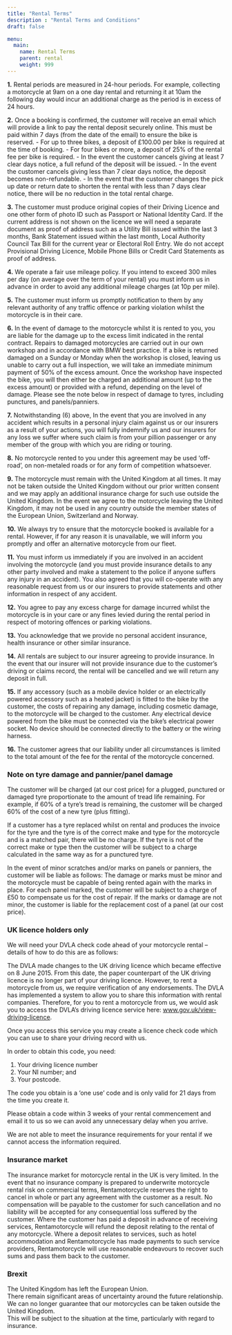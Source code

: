 ```yaml
---
title: "Rental Terms"
description : "Rental Terms and Conditions"
draft: false

menu:
  main:
    name: Rental Terms
    parent: rental
    weight: 999
---
```

**1.** Rental periods are measured in 24-hour periods. For example, collecting a motorcycle at 9am on a one day rental and returning it at 10am the following day would incur an additional charge as the period is in excess of 24 hours.

**2.** Once a booking is confirmed, the customer will receive an email which will provide a link to pay the rental deposit securely online. This must be paid within 7 days (from the date of the email) to ensure the bike is reserved.
    - For up to three bikes, a deposit of £100.00 per bike is required at the time of booking.
    - For four bikes or more, a deposit of 25% of the rental fee per bike is required.
    - In the event the customer cancels giving at least 7 clear days notice, a full refund of the deposit will be issued.
    - In the event the customer cancels giving less than 7 clear days notice, the deposit becomes non-refundable.
    - In the event that the customer changes the pick up date or return date to shorten the rental with less than 7 days clear notice, there will be no reduction in the total rental charge.

**3.** The customer must produce original copies of their Driving Licence and one other form of photo ID such as Passport or National Identity Card.
If the current address is not shown on the licence we will need a separate document as proof of address such as a Utility Bill issued within the last 3 months, Bank Statement issued within the last month, Local Authority Council Tax Bill for the current year or Electoral Roll Entry. We do not accept Provisional Driving Licence, Mobile Phone Bills or Credit Card Statements as proof of address.

**4.** We operate a fair use mileage policy. If you intend to exceed 300 miles per day (on average over the term of your rental) you must inform us in advance in order to avoid any additional mileage charges (at 10p per mile).

**5.** The customer must inform us promptly notification to them by any relevant authority of any traffic offence or parking violation whilst the motorcycle is in their care.

**6.** In the event of damage to the motorcycle whilst it is rented to you, you are liable for the damage up to the excess limit indicated in the rental contract. Repairs to damaged motorcycles are carried out in our own workshop and in accordance with BMW best practice. If a bike is returned damaged on a Sunday or Monday when the workshop is closed, leaving us unable to carry out a full inspection, we will take an immediate minimum payment of 50% of the excess amount. Once the workshop have inspected the bike, you will then either be charged an additional amount (up to the excess amount) or provided with a refund, depending on the level of damage. Please see the note below in respect of damage to tyres, including punctures, and panels/panniers.

**7.** Notwithstanding (6) above, In the event that you are involved in any accident which results in a personal injury claim against us or our insurers as a result of your actions, you will fully indemnify us and our insurers for any loss we suffer where such claim is from your pillion passenger or any member of the group with which you are riding or touring.

**8.** No motorcycle rented to you under this agreement may be used ‘off-road’, on non-metaled roads or for any form of competition whatsoever.

**9.** The motorcycle must remain with the United Kingdom at all times. It may not be taken outside the United Kingdom without our prior written consent and we may apply an additional insurance charge for such use outside the United Kingdom. In the event we agree to the motorcycle leaving the United Kingdom, it may not be used in any country outside the member states of the European Union, Switzerland and Norway.

**10.** We always try to ensure that the motorcycle booked is available for a rental.  However, if for any reason it is unavailable, we will inform you promptly and offer an alternative motorcycle from our fleet.

**11.** You must inform us immediately if you are involved in an accident involving the motorcycle (and you must provide insurance details to any other party involved and make a statement to the police if anyone suffers any injury in an accident). You also agreed that you will co-operate with any reasonable request from us or our insurers to provide statements and other information in respect of any accident.

**12.** You agree to pay any excess charge for damage incurred whilst the motorcycle is in your care or any fines levied during the rental period in respect of motoring offences or parking violations.

**13.** You acknowledge that we provide no personal accident insurance, health insurance or other similar insurance.

**14.** All rentals are subject to our insurer agreeing to provide insurance. In the event that our insurer will not provide insurance due to the customer’s driving or claims record, the rental will be cancelled and we will return any deposit in full.

**15.** If any accessory (such as a mobile device holder or an electrically powered accessory such as a heated jacket) is fitted to the bike by the customer, the costs of repairing any damage, including cosmetic damage, to the motorcycle will be charged to the customer. Any electrical device powered from the bike must be connected via the bike’s electrical power socket. No device should be connected directly to the battery or the wiring harness.

**16.** The customer agrees that our liability under all circumstances is limited to the total amount of the fee for the rental of the motorcycle concerned.
&nbsp;

### Note on tyre damage and pannier/panel damage

The customer will be charged (at our cost price) for a plugged, punctured or damaged tyre proportionate to the amount of tread life remaining. For example, if 60% of a tyre’s tread is remaining, the customer will be charged 60% of the cost of a new tyre (plus fitting).

If a customer has a tyre replaced whilst on rental and produces the invoice for the tyre and the tyre is of the correct make and type for the motorcycle and is a matched pair, there will be no charge. If the tyre is not of the correct make or type then the customer will be subject to a charge calculated in the same way as for a punctured tyre.

In the event of minor scratches and/or marks on panels or panniers, the customer will be liable as follows: The damage or marks must be minor and the motorcycle must be capable of being rented again with the marks in place. For each panel marked, the customer will be subject to a charge of £50 to compensate us for the cost of repair. If the marks or damage are not minor, the customer is liable for the replacement cost of a panel (at our cost price).
&nbsp;

### UK licence holders only

We will need your DVLA check code ahead of your motorcycle rental – details of how to do this are as follows:

The DVLA made changes to the UK driving licence which became effective on 8 June 2015. From this date, the paper counterpart of the UK driving licence is no longer part of your driving licence. However, to rent a motorcycle from us, we require verification of any endorsements. The DVLA has implemented a system to allow you to share this information with rental companies. Therefore, for you to rent a motorcycle from us, we would ask you to access the DVLA’s driving licence service here: www.gov.uk/view-driving-licence.

Once you access this service you may create a licence check code which you can use to share your driving record with us.

In order to obtain this code, you need:
1. Your driving licence number
2. Your NI number; and
3. Your postcode.

The code you obtain is a ‘one use’ code and is only valid for 21 days from the time you create it.

Please obtain a code within 3 weeks of your rental commencement and email it to us so we can avoid any unnecessary delay when you arrive.

We are not able to meet the insurance requirements for your rental if we cannot access the information required.
&nbsp;

### Insurance market

The insurance market for motorcycle rental in the UK is very limited.  In the event that no insurance company is prepared to underwrite motorcycle rental risk on commercial terms, Rentamotorcycle reserves the right to cancel in whole or part any agreement with the customer as a result. No compensation will be payable to the customer for such cancellation and no liability will be accepted for any consequential loss suffered by the customer. Where the customer has paid a deposit in advance of receiving services, Rentamotorcycle will refund the deposit relating to the rental of any motorcycle. Where a deposit relates to services, such as hotel accommodation and Rentamotorcycle has made payments to such service providers, Rentamotorcycle will use reasonable endeavours to recover such sums and pass them back to the customer.
&nbsp;

### Brexit

The United Kingdom has left the European Union.  
There remain significant areas of uncertainty around the future relationship.  
We can no longer guarantee that our motorcycles can be taken outside the United Kingdom.  
This will be subject to the situation at the time, particularly with regard to insurance.